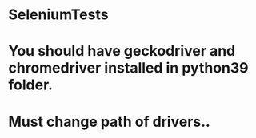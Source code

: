 # SeleniumTests
# You should have geckodriver and chromedriver installed in python39 folder.
# Must change path of drivers..
